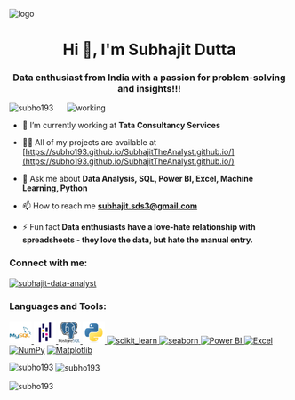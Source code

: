 ![logo](https://plopdo.com/wp-content/uploads/2022/05/cover-photo-of-data-analyst.jpg)
<h1 align="center">Hi 👋, I'm Subhajit Dutta</h1>
<h3 align="center">Data enthusiast from India with a passion for problem-solving and insights!!!</h3>

<img align="right" alt="working" width="400" src="https://media3.giphy.com/media/qgQUggAC3Pfv687qPC/giphy.gif">

<p align="left"> <img src="https://komarev.com/ghpvc/?username=subho193&label=Profile%20views&color=0e75b6&style=flat" alt="subho193" /> </p>

- 🔭 I’m currently working at **Tata Consultancy Services**

- 👨‍💻 All of my projects are available at [https://subho193.github.io/SubhajitTheAnalyst.github.io/](https://subho193.github.io/SubhajitTheAnalyst.github.io/)

- 💬 Ask me about **Data Analysis, SQL, Power BI, Excel, Machine Learning, Python**

- 📫 How to reach me **subhajit.sds3@gmail.com**

- ⚡ Fun fact **Data enthusiasts have a love-hate relationship with spreadsheets - they love the data, but hate the manual entry.**

<h3 align="left">Connect with me:</h3>
<p align="left">
<a href="https://linkedin.com/in/subhajit-data-analyst" target="blank"><img align="center" src="https://raw.githubusercontent.com/rahuldkjain/github-profile-readme-generator/master/src/images/icons/Social/linked-in-alt.svg" alt="subhajit-data-analyst" height="30" width="40" /></a>
</p>

<h3 align="left">Languages and Tools:</h3>
<p align="left"> 

<p align="left"> <a href="https://www.mysql.com/" target="_blank" rel="noreferrer"> <img src="https://raw.githubusercontent.com/devicons/devicon/master/icons/mysql/mysql-original-wordmark.svg" alt="mysql" width="40" height="40"/> </a> <a href="https://pandas.pydata.org/" target="_blank" rel="noreferrer"> <img src="https://raw.githubusercontent.com/devicons/devicon/2ae2a900d2f041da66e950e4d48052658d850630/icons/pandas/pandas-original.svg" alt="pandas" width="40" height="40"/> </a> <a href="https://www.postgresql.org" target="_blank" rel="noreferrer"> <img src="https://raw.githubusercontent.com/devicons/devicon/master/icons/postgresql/postgresql-original-wordmark.svg" alt="postgresql" width="40" height="40"/> </a> <a href="https://www.python.org" target="_blank" rel="noreferrer"> <img src="https://raw.githubusercontent.com/devicons/devicon/master/icons/python/python-original.svg" alt="python" width="40" height="40"/> </a> <a href="https://scikit-learn.org/" target="_blank" rel="noreferrer"> <img src="https://upload.wikimedia.org/wikipedia/commons/0/05/Scikit_learn_logo_small.svg" alt="scikit_learn" width="40" height="40"/> </a> <a href="https://seaborn.pydata.org/" target="_blank" rel="noreferrer"> <img src="https://seaborn.pydata.org/_images/logo-mark-lightbg.svg" alt="seaborn" width="40" height="40"/> </a><a href="https://powerbi.microsoft.com/" target="_blank" rel="noreferrer"><img src="https://images.saasworthy.com/microsoftpowerbidesktop_11508_logo_1667376730_vyfzp.png" alt="Power BI" width="40" height="40"> </a>
<a href="https://www.microsoft.com/en-us/microsoft-365/excel" target="_blank" rel="noreferrer"><img src="https://play-lh.googleusercontent.com/37EzETO6gZyKmCg2kBIFX1e9gkubxZrVa5fHJ6yOaa7VvEShHjKv2RdtwnZt9Sk258s" alt="Excel" width="40" height="40"></a>
<a href="https://numpy.org/" target="_blank" rel="noreferrer"><img src="https://user-images.githubusercontent.com/67586773/105040771-43887300-5a88-11eb-9f01-bee100b9ef22.png" alt="NumPy" width="40" height="40"></a> 
<a href="https://matplotlib.org/" target="_blank" rel="noreferrer"><img src="https://storage.googleapis.com/kotakode-prod-public/images/47dbb639-ab0b-4364-9d5f-e92b91ef88a1-matplotlib.jpg" alt="Matplotlib" width="40" height="40"></a></p>

<p><img align="left" src="https://github-readme-stats.vercel.app/api/top-langs?username=subho193&show_icons=true&locale=en&layout=compact" alt="subho193" /></p>

<p>&nbsp;<img align="center" src="https://github-readme-stats.vercel.app/api?username=subho193&show_icons=true&locale=en" alt="subho193" /></p>

<p><img align="center" src="https://github-readme-streak-stats.herokuapp.com/?user=subho193&" alt="subho193" /></p>
